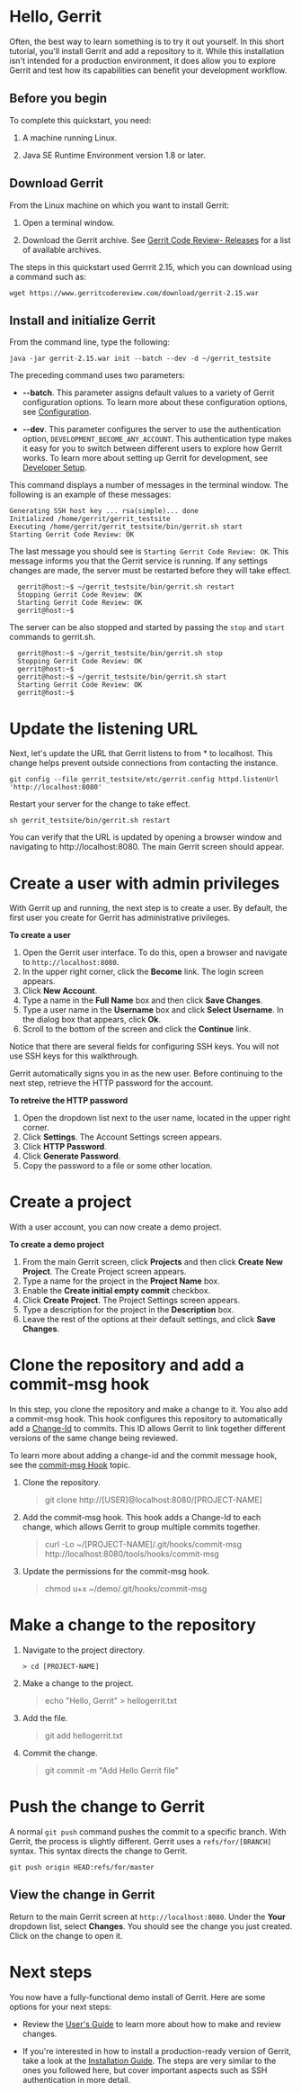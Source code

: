 # Hello, Gerrit
Often, the best way to learn something is to try it out yourself. In this short
tutorial, you'll install Gerrit and add a repository to it. While this
installation isn't intended for a production environment, it does allow you to
explore Gerrit and test how its capabilities can benefit your development
workflow.

## Before you begin

To complete this quickstart, you need:

1.  A machine running Linux.

2.  Java SE Runtime Environment version 1.8 or later.

## Download Gerrit

From the Linux machine on which you want to install Gerrit:

1. Open a terminal window.

2. Download the Gerrit archive. See
   [Gerrit Code Review- Releases](https://gerrit-releases.storage.googleapis.com/index.html) for a
   list of available archives.

The steps in this quickstart used Gerrrit 2.15, which you can download using a
command such as:

    wget https://www.gerritcodereview.com/download/gerrit-2.15.war

## Install and initialize Gerrit

From the command line, type the following:

    java -jar gerrit-2.15.war init --batch --dev -d ~/gerrit_testsite

The preceding command uses two parameters:

- **--batch**. This parameter assigns default values to a variety of Gerrit
  configuration options. To learn more about these configuration options, see
  [Configuration](config-gerrit.html).

- **--dev**. This parameter configures the server to use the authentication
  option, `DEVELOPMENT_BECOME_ANY_ACCOUNT`. This authentication type makes it
  easy for you to switch between different users to explore how Gerrit works.
  To learn more about setting up Gerrit for development, see [Developer Setup](dev-readme.html).

This command displays a number of messages in the terminal window. The following
is an example of these messages:

    Generating SSH host key ... rsa(simple)... done
    Initialized /home/gerrit/gerrit_testsite
    Executing /home/gerrit/gerrit_testsite/bin/gerrit.sh start
    Starting Gerrit Code Review: OK

The last message you should see is `Starting Gerrit Code Review: OK`. This
message informs you that the Gerrit service is running. If any settings changes
are made, the server must be restarted before they will take effect.

      gerrit@host:~$ ~/gerrit_testsite/bin/gerrit.sh restart
      Stopping Gerrit Code Review: OK
      Starting Gerrit Code Review: OK
      gerrit@host:~$

The server can be also stopped and started by passing the `stop` and `start`
commands to gerrit.sh.

      gerrit@host:~$ ~/gerrit_testsite/bin/gerrit.sh stop
      Stopping Gerrit Code Review: OK
      gerrit@host:~$
      gerrit@host:~$ ~/gerrit_testsite/bin/gerrit.sh start
      Starting Gerrit Code Review: OK
      gerrit@host:~$

# Update the listening URL

Next, let's update the URL that Gerrit listens to from * to localhost. This
change helps prevent outside connections from contacting the instance.

```
git config --file gerrit_testsite/etc/gerrit.config httpd.listenUrl 'http://localhost:8080'
```

Restart your server for the change to take effect.

```
sh gerrit_testsite/bin/gerrit.sh restart
```

You can verify that the URL is updated by opening a browser window and
navigating to http://localhost:8080. The main Gerrit screen should appear.

# Create a user with admin privileges

With Gerrit up and running, the next step is to create a user. By default, the
first user you create for Gerrit has administrative privileges.

**To create a user**

1. Open the Gerrit user interface. To do this, open a browser and navigate to
   `http://localhost:8080`.
2. In the upper right corner, click the **Become** link.
   The login screen appears.
3. Click **New Account**.
4. Type a name in the **Full Name** box and then click **Save Changes**.
5. Type a user name in the **Username** box and click **Select Username**.
   In the dialog box that appears, click **Ok**.
6. Scroll to the bottom of the screen and click the **Continue** link.

Notice that there are several fields for configuring SSH keys. You will not use
SSH keys for this walkthrough.

Gerrit automatically signs you in as the new user. Before continuing to the next
step, retrieve the HTTP password for the account.

**To retreive the HTTP password**

1. Open the dropdown list next to the user name, located in the upper right
   corner.
2. Click **Settings**.
   The Account Settings screen appears.
3. Click **HTTP Password**.
4. Click **Generate Password**.
5. Copy the password to a file or some other location.

# Create a project

With a user account, you can now create a demo project.

**To create a demo project**

1. From the main Gerrit screen, click **Projects** and then click
   **Create New Project**.
   The Create Project screen appears.
2. Type a name for the project in the **Project Name** box.
3. Enable the **Create initial empty commit** checkbox.
4. Click **Create Project**.
   The Project Settings screen appears.
5. Type a description for the project in the **Description** box.
6. Leave the rest of the options at their default settings, and click
   **Save Changes**.

# Clone the repository and add a commit-msg hook

In this step, you clone the repository and make a change to it. You also add a
commit-msg hook. This hook configures this repository to automatically add a
[Change-Id](https://gerrit-documentation.storage.googleapis.com/Documentation/2.15/user-changeid.html)
to commits. This ID allows Gerrit to link together different versions of the
same change being reviewed.

To learn more about adding a change-id and the commit message hook, see the
[commit-msg Hook](cmd-hook-commit-msg.html) topic.


1. Clone the repository.
   > git clone http://[USER]@localhost:8080/[PROJECT-NAME]
2. Add the commit-msg hook. This hook adds a Change-Id to each change, which
   allows Gerrit to group multiple commits together.
   > curl -Lo ~/[PROJECT-NAME]/.git/hooks/commit-msg  http://localhost:8080/tools/hooks/commit-msg
3. Update the permissions for the commit-msg hook.
   > chmod u+x ~/demo/.git/hooks/commit-msg

# Make a change to the repository

1. Navigate to the project directory.
   ```
   > cd [PROJECT-NAME]
   ```
2. Make a change to the project.
   > echo "Hello, Gerrit" > hellogerrit.txt
3. Add the file.
   > git add hellogerrit.txt
4. Commit the change.
   > git commit -m "Add Hello Gerrit file"

# Push the change to Gerrit

A normal `git push` command pushes the commit to a specific branch. With Gerrit,
the process is slightly different. Gerrit uses a `refs/for/[BRANCH]` syntax.
This syntax directs the change to Gerrit.

```
git push origin HEAD:refs/for/master
```
## View the change in Gerrit

Return to the main Gerrit screen at `http://localhost:8080`. Under the **Your**
dropdown list, select **Changes**. You should see the change you just created.
Click on the change to open it.

# Next steps

You now have a fully-functional demo install of Gerrit. Here are some options
for your next steps:

* Review the [User's Guide]() to learn more about how to make and review
  changes.

* If you're interested in how to install a production-ready version of Gerrit,
  take a look at the [Installation Guide](). The steps are very similar to the
  ones you followed here, but cover important aspects such as SSH authentication
  in more detail.

